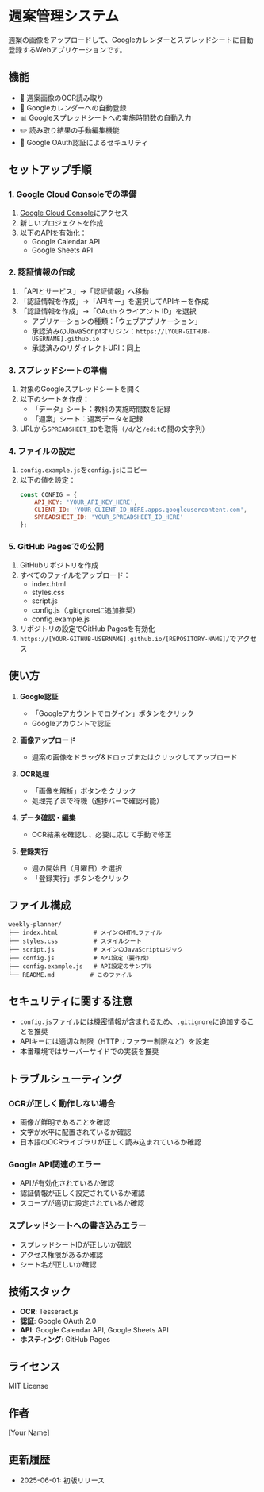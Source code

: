 # 週案管理システム

週案の画像をアップロードして、Googleカレンダーとスプレッドシートに自動登録するWebアプリケーションです。

## 機能

- 📸 週案画像のOCR読み取り
- 📅 Googleカレンダーへの自動登録
- 📊 Googleスプレッドシートへの実施時間数の自動入力
- ✏️ 読み取り結果の手動編集機能
- 🔐 Google OAuth認証によるセキュリティ

## セットアップ手順

### 1. Google Cloud Consoleでの準備

1. [Google Cloud Console](https://console.cloud.google.com/)にアクセス
2. 新しいプロジェクトを作成
3. 以下のAPIを有効化：
   - Google Calendar API
   - Google Sheets API

### 2. 認証情報の作成

1. 「APIとサービス」→「認証情報」へ移動
2. 「認証情報を作成」→「APIキー」を選択してAPIキーを作成
3. 「認証情報を作成」→「OAuth クライアント ID」を選択
   - アプリケーションの種類：「ウェブアプリケーション」
   - 承認済みのJavaScriptオリジン：`https://[YOUR-GITHUB-USERNAME].github.io`
   - 承認済みのリダイレクトURI：同上

### 3. スプレッドシートの準備

1. 対象のGoogleスプレッドシートを開く
2. 以下のシートを作成：
   - 「データ」シート：教科の実施時間数を記録
   - 「週案」シート：週案データを記録
3. URLから`SPREADSHEET_ID`を取得（`/d/`と`/edit`の間の文字列）

### 4. ファイルの設定

1. `config.example.js`を`config.js`にコピー
2. 以下の値を設定：
   ```javascript
   const CONFIG = {
       API_KEY: 'YOUR_API_KEY_HERE',
       CLIENT_ID: 'YOUR_CLIENT_ID_HERE.apps.googleusercontent.com',
       SPREADSHEET_ID: 'YOUR_SPREADSHEET_ID_HERE'
   };
   ```

### 5. GitHub Pagesでの公開

1. GitHubリポジトリを作成
2. すべてのファイルをアップロード：
   - index.html
   - styles.css
   - script.js
   - config.js（.gitignoreに追加推奨）
   - config.example.js
3. リポジトリの設定でGitHub Pagesを有効化
4. `https://[YOUR-GITHUB-USERNAME].github.io/[REPOSITORY-NAME]/`でアクセス

## 使い方

1. **Google認証**
   - 「Googleアカウントでログイン」ボタンをクリック
   - Googleアカウントで認証

2. **画像アップロード**
   - 週案の画像をドラッグ&ドロップまたはクリックしてアップロード

3. **OCR処理**
   - 「画像を解析」ボタンをクリック
   - 処理完了まで待機（進捗バーで確認可能）

4. **データ確認・編集**
   - OCR結果を確認し、必要に応じて手動で修正

5. **登録実行**
   - 週の開始日（月曜日）を選択
   - 「登録実行」ボタンをクリック

## ファイル構成

```
weekly-planner/
├── index.html          # メインのHTMLファイル
├── styles.css          # スタイルシート
├── script.js           # メインのJavaScriptロジック
├── config.js           # API設定（要作成）
├── config.example.js   # API設定のサンプル
└── README.md          # このファイル
```

## セキュリティに関する注意

- `config.js`ファイルには機密情報が含まれるため、`.gitignore`に追加することを推奨
- APIキーには適切な制限（HTTPリファラー制限など）を設定
- 本番環境ではサーバーサイドでの実装を推奨

## トラブルシューティング

### OCRが正しく動作しない場合
- 画像が鮮明であることを確認
- 文字が水平に配置されているか確認
- 日本語のOCRライブラリが正しく読み込まれているか確認

### Google API関連のエラー
- APIが有効化されているか確認
- 認証情報が正しく設定されているか確認
- スコープが適切に設定されているか確認

### スプレッドシートへの書き込みエラー
- スプレッドシートIDが正しいか確認
- アクセス権限があるか確認
- シート名が正しいか確認

## 技術スタック

- **OCR**: Tesseract.js
- **認証**: Google OAuth 2.0
- **API**: Google Calendar API, Google Sheets API
- **ホスティング**: GitHub Pages

## ライセンス

MIT License

## 作者

[Your Name]

## 更新履歴

- 2025-06-01: 初版リリース